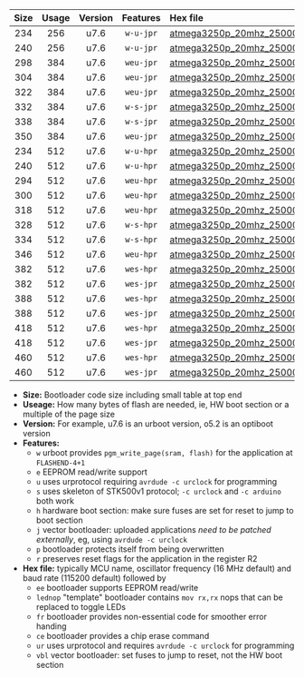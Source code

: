 |Size|Usage|Version|Features|Hex file|
|:-:|:-:|:-:|:-:|:--|
|234|256|u7.6|`w-u-jpr`|[atmega3250p_20mhz_250000bps_ur_vbl.hex](https://raw.githubusercontent.com/stefanrueger/urboot/main/atmega3250p_20mhz_250000bps_ur_vbl.hex)|
|240|256|u7.6|`w-u-jpr`|[atmega3250p_20mhz_250000bps_lednop_ur_vbl.hex](https://raw.githubusercontent.com/stefanrueger/urboot/main/atmega3250p_20mhz_250000bps_lednop_ur_vbl.hex)|
|298|384|u7.6|`weu-jpr`|[atmega3250p_20mhz_250000bps_ee_ur_vbl.hex](https://raw.githubusercontent.com/stefanrueger/urboot/main/atmega3250p_20mhz_250000bps_ee_ur_vbl.hex)|
|304|384|u7.6|`weu-jpr`|[atmega3250p_20mhz_250000bps_ee_lednop_ur_vbl.hex](https://raw.githubusercontent.com/stefanrueger/urboot/main/atmega3250p_20mhz_250000bps_ee_lednop_ur_vbl.hex)|
|322|384|u7.6|`weu-jpr`|[atmega3250p_20mhz_250000bps_ee_lednop_fr_ur_vbl.hex](https://raw.githubusercontent.com/stefanrueger/urboot/main/atmega3250p_20mhz_250000bps_ee_lednop_fr_ur_vbl.hex)|
|332|384|u7.6|`w-s-jpr`|[atmega3250p_20mhz_250000bps_vbl.hex](https://raw.githubusercontent.com/stefanrueger/urboot/main/atmega3250p_20mhz_250000bps_vbl.hex)|
|338|384|u7.6|`w-s-jpr`|[atmega3250p_20mhz_250000bps_lednop_vbl.hex](https://raw.githubusercontent.com/stefanrueger/urboot/main/atmega3250p_20mhz_250000bps_lednop_vbl.hex)|
|350|384|u7.6|`weu-jpr`|[atmega3250p_20mhz_250000bps_ee_lednop_fr_ce_ur_vbl.hex](https://raw.githubusercontent.com/stefanrueger/urboot/main/atmega3250p_20mhz_250000bps_ee_lednop_fr_ce_ur_vbl.hex)|
|234|512|u7.6|`w-u-hpr`|[atmega3250p_20mhz_250000bps_ur.hex](https://raw.githubusercontent.com/stefanrueger/urboot/main/atmega3250p_20mhz_250000bps_ur.hex)|
|240|512|u7.6|`w-u-hpr`|[atmega3250p_20mhz_250000bps_lednop_ur.hex](https://raw.githubusercontent.com/stefanrueger/urboot/main/atmega3250p_20mhz_250000bps_lednop_ur.hex)|
|294|512|u7.6|`weu-hpr`|[atmega3250p_20mhz_250000bps_ee_ur.hex](https://raw.githubusercontent.com/stefanrueger/urboot/main/atmega3250p_20mhz_250000bps_ee_ur.hex)|
|300|512|u7.6|`weu-hpr`|[atmega3250p_20mhz_250000bps_ee_lednop_ur.hex](https://raw.githubusercontent.com/stefanrueger/urboot/main/atmega3250p_20mhz_250000bps_ee_lednop_ur.hex)|
|318|512|u7.6|`weu-hpr`|[atmega3250p_20mhz_250000bps_ee_lednop_fr_ur.hex](https://raw.githubusercontent.com/stefanrueger/urboot/main/atmega3250p_20mhz_250000bps_ee_lednop_fr_ur.hex)|
|328|512|u7.6|`w-s-hpr`|[atmega3250p_20mhz_250000bps.hex](https://raw.githubusercontent.com/stefanrueger/urboot/main/atmega3250p_20mhz_250000bps.hex)|
|334|512|u7.6|`w-s-hpr`|[atmega3250p_20mhz_250000bps_lednop.hex](https://raw.githubusercontent.com/stefanrueger/urboot/main/atmega3250p_20mhz_250000bps_lednop.hex)|
|346|512|u7.6|`weu-hpr`|[atmega3250p_20mhz_250000bps_ee_lednop_fr_ce_ur.hex](https://raw.githubusercontent.com/stefanrueger/urboot/main/atmega3250p_20mhz_250000bps_ee_lednop_fr_ce_ur.hex)|
|382|512|u7.6|`wes-hpr`|[atmega3250p_20mhz_250000bps_ee.hex](https://raw.githubusercontent.com/stefanrueger/urboot/main/atmega3250p_20mhz_250000bps_ee.hex)|
|382|512|u7.6|`wes-jpr`|[atmega3250p_20mhz_250000bps_ee_vbl.hex](https://raw.githubusercontent.com/stefanrueger/urboot/main/atmega3250p_20mhz_250000bps_ee_vbl.hex)|
|388|512|u7.6|`wes-hpr`|[atmega3250p_20mhz_250000bps_ee_lednop.hex](https://raw.githubusercontent.com/stefanrueger/urboot/main/atmega3250p_20mhz_250000bps_ee_lednop.hex)|
|388|512|u7.6|`wes-jpr`|[atmega3250p_20mhz_250000bps_ee_lednop_vbl.hex](https://raw.githubusercontent.com/stefanrueger/urboot/main/atmega3250p_20mhz_250000bps_ee_lednop_vbl.hex)|
|418|512|u7.6|`wes-hpr`|[atmega3250p_20mhz_250000bps_ee_lednop_fr.hex](https://raw.githubusercontent.com/stefanrueger/urboot/main/atmega3250p_20mhz_250000bps_ee_lednop_fr.hex)|
|418|512|u7.6|`wes-jpr`|[atmega3250p_20mhz_250000bps_ee_lednop_fr_vbl.hex](https://raw.githubusercontent.com/stefanrueger/urboot/main/atmega3250p_20mhz_250000bps_ee_lednop_fr_vbl.hex)|
|460|512|u7.6|`wes-hpr`|[atmega3250p_20mhz_250000bps_ee_lednop_fr_ce.hex](https://raw.githubusercontent.com/stefanrueger/urboot/main/atmega3250p_20mhz_250000bps_ee_lednop_fr_ce.hex)|
|460|512|u7.6|`wes-jpr`|[atmega3250p_20mhz_250000bps_ee_lednop_fr_ce_vbl.hex](https://raw.githubusercontent.com/stefanrueger/urboot/main/atmega3250p_20mhz_250000bps_ee_lednop_fr_ce_vbl.hex)|

- **Size:** Bootloader code size including small table at top end
- **Useage:** How many bytes of flash are needed, ie, HW boot section or a multiple of the page size
- **Version:** For example, u7.6 is an urboot version, o5.2 is an optiboot version
- **Features:**
  + `w` urboot provides `pgm_write_page(sram, flash)` for the application at `FLASHEND-4+1`
  + `e` EEPROM read/write support
  + `u` uses urprotocol requiring `avrdude -c urclock` for programming
  + `s` uses skeleton of STK500v1 protocol; `-c urclock` and `-c arduino` both work
  + `h` hardware boot section: make sure fuses are set for reset to jump to boot section
  + `j` vector bootloader: uploaded applications *need to be patched externally*, eg, using `avrdude -c urclock`
  + `p` bootloader protects itself from being overwritten
  + `r` preserves reset flags for the application in the register R2
- **Hex file:** typically MCU name, oscillator frequency (16 MHz default) and baud rate (115200 default) followed by
  + `ee` bootloader supports EEPROM read/write
  + `lednop` "template" bootloader contains `mov rx,rx` nops that can be replaced to toggle LEDs
  + `fr` bootloader provides non-essential code for smoother error handing
  + `ce` bootloader provides a chip erase command
  + `ur` uses urprotocol and requires `avrdude -c urclock` for programming
  + `vbl` vector bootloader: set fuses to jump to reset, not the HW boot section
